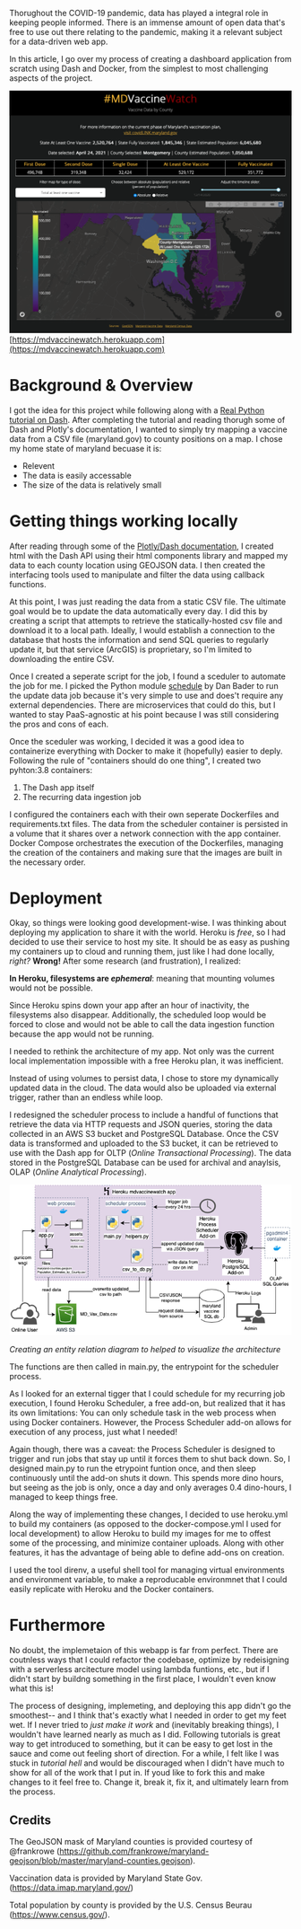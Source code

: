 Thorughout the COVID-19 pandemic, data has played a integral role in keeping people informed. There is an immense amount of open data that's free to use out there relating to the pandemic, making it a relevant subject for a data-driven web app.

In this article, I go over my process of creating a dashboard application from scratch using Dash and Docker, from the simplest to most challenging aspects of the project.

![Alt](images/mdvaxwatch_screencap.png)
[https://mdvaccinewatch.herokuapp.com](https://mdvaccinewatch.herokuapp.com)

# Background & Overview
I got the idea for this project while following along with a [Real Python tutorial on Dash](https://realpython.com/python-dash/). After completing the tutorial and reading thorugh some of Dash and Plotly's documentation, I wanted to simply try mapping a vaccine data from a CSV file (maryland.gov) to county positions on a map. I chose my home state of maryland becuase it is:

- Relevent
- The data is easily accessable
- The size of the data is relatively small

# Getting things working locally
After reading through some of the [Plotly/Dash documentation](https://dash.plotly.com), I created html with the Dash API using their html components library and mapped my data to each county location using GEOJSON data. I then created the interfacing tools used to manipulate and filter the data using callback functions.

At this point, I was just reading the data from a static CSV file. The ultimate goal would be to update the data automatically every day. I did this by creating a script that attempts to retrieve the statically-hosted csv file and download it to a local path. Ideally, I would establish a connection to the database that hosts the information and send SQL queries to regularly update it, but that service (ArcGIS) is proprietary, so I'm limited to downloading the entire CSV.

Once I created a seperate script for the job, I found a sceduler to automate the job for me. I picked the Python module [schedule](https://schedule.readthedocs.io/en/stable/) by Dan Bader to run the update data job because it's very simple to use and does't require any external dependencies. There are microservices that could do this, but I wanted to stay PaaS-agnostic at his point because I was still considering the pros and cons of each.

Once the sceduler was working, I decided it was a good idea to containerize everything with Docker to make it (hopefully) easier to deply. Following the rule of "containers should do one thing", I created two pyhton:3.8 containers:

1. The Dash app itself
2. The recurring data ingestion job

I configured the containers each with their own seperate Dockerfiles and requirements.txt files. The data from the scheduler container is persisted in a volume that it shares over a network connection with the app container. Docker Compose orchestrates the execution of the Dockerfiles, managing the creation of the containers and making sure that the images are built in the necessary order.

# Deployment
Okay, so things were looking good development-wise. I was thinking about deploying my application to share it with the world. Heroku is *free*, so I had decided to use their service to host my site. It should be as easy as pushing my containers up to cloud and running them, just like I had done locally, *right?* **Wrong!**
After some research (and frustration), I realized:

**In Heroku, filesystems are *ephemeral***: meaning that mounting volumes would not be possible.

Since Heroku spins down your app after an hour of inactivity, the filesystems also disappear. Additionally, the scheduled loop would be forced to close and would not be able to call the data ingestion function because the app would not be running.

I needed to rethink the architecture of my app. Not only was the current local implementation impossible with a free Heroku plan, it was inefficient.

Instead of using volumes to persist data, I chose to store my dynamically updated data in the cloud. The data would also be uploaded via external trigger, rather than an endless while loop.

I redesigned the scheduler process to include a handful of functions that retrieve the data via HTTP requests and JSON queries, storing the data collected in an AWS S3 bucket and PostgreSQL Database. Once the CSV data is transformed and uploaded to the S3 bucket, it can be retrieved to use with the Dash app for OLTP (*Online Transactional Processing*). The data stored in the PostgreSQL Database can be used for archival and anaylsis, OLAP (*Online Analytical Processing*).

![Alt](images/MDVaccineWatch_prod1-5.png)

*Creating an entity relation diagram to helped to visualize the architecture*

The functions are then called in main.py, the entrypoint for the scheduler process.

As I looked for an external tigger that I could schedule for my recurring job execution, I found Heroku Scheduler, a free add-on, but realized that it has its own limitations: You can only schedule task in the web process when using Docker containers. However, the Process Scheduler add-on allows for execution of any process, just what I needed!

Again though, there was a caveat: the Process Scheduler is designed to trigger and run jobs that stay up until it forces them to shut back down. So, I designed main.py to run the etrypoint funtion once, and then sleep continuously until the add-on shuts it down. This spends more dino hours, but seeing as the job is only, once a day and only averages 0.4 dino-hours, I managed to keep things free.

Along the way of implementing these changes, I decided to use heroku.yml to build my containers (as opposed to the docker-compose.yml I used for local development) to allow Heroku to build my images for me to offest some of the processing, and minimize container uploads. Along with other features, it has the advantage of being able to define add-ons on creation.

I used the tool direnv, a useful shell tool for managing virtual environments and environment variable, to make a reproducable environmnet that I could easily replicate with Heroku and the Docker containers.

# Furthermore
No doubt, the implemetaion of this webapp is far from perfect. There are coutnless ways that I could refactor the codebase, optimize by redeisigning with a serverless arcitecture model using lambda funtions, etc., but if I didn't start by buildng something in the first place, I wouldn't even know what this is!

The process of designing, implemeting, and deploying this app didn't go the smoothest-- and I think that's exactly what I needed in order to get my feet wet. If I never tried to *just make it work* and (inevitably breaking things), I wouldn't have learned nearly as much as I did. Following tutorials is great way to get introduced to something, but it can be easy to get lost in the sauce and come out feeling short of direction. For a while, I felt like I was stuck in *tutorial hell* and would be discouraged when I didn't have much to show for all of the work that I put in. If youd like to fork this and make changes to it feel free to. Change it, break it, fix it, and ultimately learn from the process.

## Credits
The GeoJSON mask of Maryland counties is provided courtesy of @frankrowe (https://github.com/frankrowe/maryland-geojson/blob/master/maryland-counties.geojson).

Vaccination data is provided by Maryland State Gov. (https://data.imap.maryland.gov/)

Total population by county is provided by the U.S. Census Beurau (https://www.census.gov/).